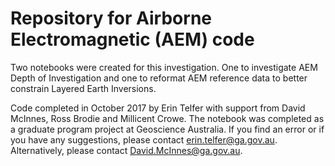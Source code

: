 # Repository for Airborne Electromagnetic (AEM) code


Two notebooks were created for this investigation. One to investigate AEM Depth of Investigation and one to reformat AEM reference data to better constrain Layered Earth Inversions. 

Code completed  in October 2017 by Erin Telfer with support from David McInnes, Ross Brodie and Millicent Crowe. The notebook was completed as a graduate program project at Geoscience Australia. If you find an error or if you have any suggestions, please contact erin.telfer@ga.gov.au. Alternatively, please contact David.McInnes@ga.gov.au.
